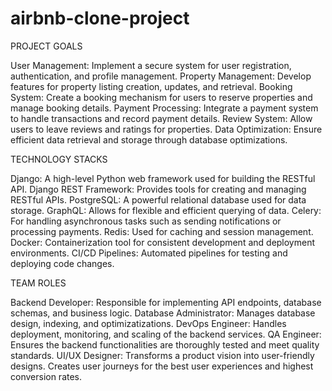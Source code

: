 # airbnb-clone-project
PROJECT GOALS

User Management: Implement a secure system for user registration, authentication, and profile management.
Property Management: Develop features for property listing creation, updates, and retrieval.
Booking System: Create a booking mechanism for users to reserve properties and manage booking details.
Payment Processing: Integrate a payment system to handle transactions and record payment details.
Review System: Allow users to leave reviews and ratings for properties.
Data Optimization: Ensure efficient data retrieval and storage through database optimizations.

TECHNOLOGY STACKS

Django: A high-level Python web framework used for building the RESTful API.
Django REST Framework: Provides tools for creating and managing RESTful APIs.
PostgreSQL: A powerful relational database used for data storage.
GraphQL: Allows for flexible and efficient querying of data.
Celery: For handling asynchronous tasks such as sending notifications or processing payments.
Redis: Used for caching and session management.
Docker: Containerization tool for consistent development and deployment environments.
CI/CD Pipelines: Automated pipelines for testing and deploying code changes.

TEAM ROLES

Backend Developer: Responsible for implementing API endpoints, database schemas, and business logic.
Database Administrator: Manages database design, indexing, and optimizatizations.
DevOps Engineer: Handles deployment, monitoring, and scaling of the backend services.
QA Engineer: Ensures the backend functionalities are thoroughly tested and meet quality standards.
UI/UX Designer: Transforms a product vision into user-friendly designs. Creates user journeys for the best user experiences and highest conversion rates.
